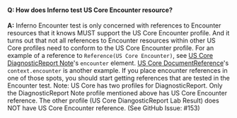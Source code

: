 #### Q: How does Inferno test US Core Encounter resource?
**A:** Inferno Encounter test is only concerned with references to Encounter resources that it knows MUST support the US Core Encounter profile. And it turns out that not all references to Encounter resources within other US Core profiles need to conform to the US Core Encounter profile. For an example of a reference to `Reference(US Core Encounter)`, see [US Core DiagnosticReport Note](http://hl7.org/fhir/us/core/STU3.1.1/StructureDefinition-us-core-diagnosticreport-note.html)'s `encounter` element. [US Core DocumentReference](http://hl7.org/fhir/us/core/STU3.1.1/StructureDefinition-us-core-documentreference.html)'s `context.encounter` is another example. If you place encounter references in one of those spots, you should start getting references that are tested in the Encounter test. Note: US Core has two profiles for DiagnosticReport. Only the DiagnosticReport Note profile mentioned above has US Core Encounter reference. The other profile (US Core DiangosticReport Lab Result) does NOT have US Core Encounter reference. (See GitHub Issue: #153)